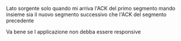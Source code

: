 Lato sorgente solo quando mi arriva l'ACK del primo segmento mando insieme sia il nuovo segmento successivo che l'ACK del segmento precedente

Va bene se l applicazione non debba essere responsive